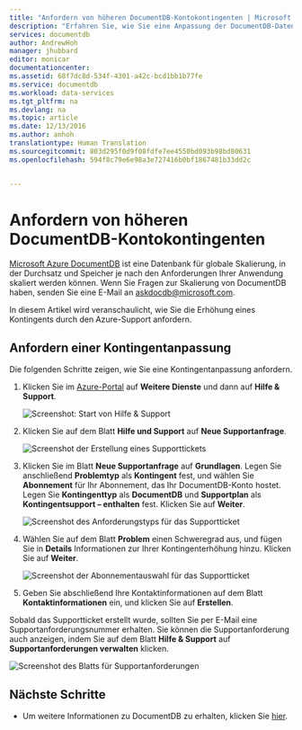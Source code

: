 ```yaml
---
title: "Anfordern von höheren DocumentDB-Kontokontingenten | Microsoft Docs"
description: "Erfahren Sie, wie Sie eine Anpassung der DocumentDB-Datenbankkontingente anfordern, wie z.B. für Dokumentspeicher und Durchsatz pro Sammlung."
services: documentdb
author: AndrewHoh
manager: jhubbard
editor: monicar
documentationcenter: 
ms.assetid: 68f7dc8d-534f-4301-a42c-bcd1bb1b77fe
ms.service: documentdb
ms.workload: data-services
ms.tgt_pltfrm: na
ms.devlang: na
ms.topic: article
ms.date: 12/13/2016
ms.author: anhoh
translationtype: Human Translation
ms.sourcegitcommit: 803d295f0d9f08fdfe7ee4550bd093b98bd80631
ms.openlocfilehash: 594f8c79e6e98a3e727416b0bf1867481b33dd2c


---
```

# <a name="request-increased-documentdb-account-quotas"></a>Anfordern von höheren DocumentDB-Kontokontingenten
[Microsoft Azure DocumentDB](https://azure.microsoft.com/services/documentdb/) ist eine Datenbank für globale Skalierung, in der Durchsatz und Speicher je nach den Anforderungen Ihrer Anwendung skaliert werden können. Wenn Sie Fragen zur Skalierung von DocumentDB haben, senden Sie eine E-Mail an askdocdb@microsoft.com.

In diesem Artikel wird veranschaulicht, wie Sie die Erhöhung eines Kontingents durch den Azure-Support anfordern.

## <a name="a-idrequestquotaincreasea-request-a-quota-adjustment"></a><a id="RequestQuotaIncrease"></a> Anfordern einer Kontingentanpassung
Die folgenden Schritte zeigen, wie Sie eine Kontingentanpassung anfordern.

1. Klicken Sie im [Azure-Portal](https://portal.azure.com) auf **Weitere Dienste** und dann auf **Hilfe & Support**.
   
    ![Screenshot: Start von Hilfe & Support](media/documentdb-increase-limits/helpsupport.png)
2. Klicken Sie auf dem Blatt **Hilfe und Support** auf **Neue Supportanfrage**.
   
    ![Screenshot der Erstellung eines Supporttickets](media/documentdb-increase-limits/getsupport.png)
3. Klicken Sie im Blatt **Neue Supportanfrage** auf **Grundlagen**. Legen Sie anschließend **Problemtyp** als **Kontingent** fest, und wählen Sie **Abonnement** für Ihr Abonnement, das Ihr DocumentDB-Konto hostet. Legen Sie **Kontingenttyp** als **DocumentDB** und **Supportplan** als **Kontingentsupport – enthalten** fest. Klicken Sie auf **Weiter**.
   
    ![Screenshot des Anforderungstyps für das Supportticket](media/documentdb-increase-limits/supportrequest1.png)
4. Wählen Sie auf dem Blatt **Problem** einen Schweregrad aus, und fügen Sie in **Details** Informationen zur Ihrer Kontingenterhöhung hinzu. Klicken Sie auf **Weiter**.
   
    ![Screenshot der Abonnementauswahl für das Supportticket](media/documentdb-increase-limits/supportrequest2.png)
5. Geben Sie abschließend Ihre Kontaktinformationen auf dem Blatt **Kontaktinformationen** ein, und klicken Sie auf **Erstellen**.

Sobald das Supportticket erstellt wurde, sollten Sie per E-Mail eine Supportanforderungsnummer erhalten.  Sie können die Supportanforderung auch anzeigen, indem Sie auf dem Blatt **Hilfe & Support** auf **Supportanforderungen verwalten** klicken.

![Screenshot des Blatts für Supportanforderungen](media/documentdb-increase-limits/supportrequest4.png)

## <a name="a-namenextstepsa-next-steps"></a><a name="NextSteps"></a> Nächste Schritte
* Um weitere Informationen zu DocumentDB zu erhalten, klicken Sie [hier](http://azure.com/docdb).




<!--HONumber=Feb17_HO3-->


